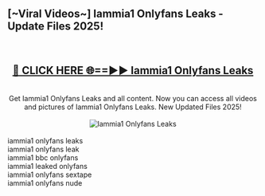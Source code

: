 <h2>[~Viral Videos~] Iammia1 Onlyfans Leaks - Update Files 2025!</h2>
<br>
<div align="center">
<h2><a href="https://betterlinks.top/A2PfLJ" rel="nofollow">🔴 CLICK HERE 🌐==►► Iammia1 Onlyfans Leaks</a></h2>
<br>
Get Iammia1 Onlyfans Leaks and all content. Now you can access all videos and pictures of Iammia1 Onlyfans Leaks. New Updated Files 2025!
<br>
<br>
<a href="https://betterlinks.top/A2PfLJ" rel="nofollow" data-target="animated-image.originalLink"><img src="https://i.ibb.co.com/WyWwxjT/player-gif2.gif" alt="Iammia1 Onlyfans Leaks" style="max-width: 100%; display: inline-block;" data-target="animated-image.originalImage"></a>
</div>
<br>
iammia1 onlyfans leaks<br>
iammia1 onlyfans leak<br>
iammia1 bbc onlyfans<br>
iammia1 leaked onlyfans<br>
iammia1 onlyfans sextape<br>
iammia1 onlyfans nude